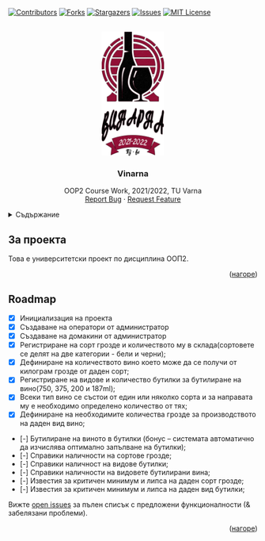 <div id="top"></div>

[![Contributors][contributors-shield]][contributors-url]
[![Forks][forks-shield]][forks-url]
[![Stargazers][stars-shield]][stars-url]
[![Issues][issues-shield]][issues-url]
[![MIT License][license-shield]][license-url]

<!-- PROJECT LOGO -->
<br />
<div align="center">
  <a href="https://github.com/SimeonStoynev/vinarna">
    <img src="src/main/resources/bg/tu_varna/sit/vinarna/presentation/media/Logo.png" alt="Logo" height="250">
  </a>

<h3 align="center">Vinarna</h3>

  <p align="center">
    OOP2 Course Work, 2021/2022, TU Varna
    <br />
    <a href="https://github.com/SimeonStoynev/vinarna/issues">Report Bug</a>
    ·
    <a href="https://github.com/SimeonStoynev/vinarna/issues">Request Feature</a>
  </p>
</div>

<!-- TABLE OF CONTENTS -->
<details>
  <summary>Съдържание</summary>
  <ol>
    <li><a href="#за-проекта">За проекта</a></li>
    <li><a href="#roadmap">Roadmap</a></li>
  </ol>
</details>


## За проекта

Това е университетски проект по дисциплина ООП2.

<p align="right">(<a href="#top">нагоре</a>)</p>


## Roadmap
- [x] Инициализация на проекта
- [x] Създаване на оператори от администратор
- [x] Създаване на домакини от администратор
- [x] Регистриране на сорт грозде и количеството му в склада(сортовете се делят на две категории - бели и черни);
- [x] Дефиниране на количеството вино което може да се получи от килограм грозде от даден сорт;
- [x] Регистриране на видове и количество бутилки за бутилиране на вино(750, 375,  200 и 187ml);
- [x] Всеки тип вино се състои от един или няколко сорта и за направата му е необходимо определено количество от тях;
- [x] Дефиниране на необходимите количества грозде за производството на даден вид вино;
- [-] Бутилиране на виното в бутилки (бонус – системата автоматично да изчислява оптимално запълване на бутилки);
- [-] Справики наличности на сортове грозде;
- [-] Справики наличност на видове бутилки;
- [-] Справики наличности на видовете бутилирани вина;
- [-] Известия за критичен минимум и липса на даден сорт грозде;
- [-] Известия за критичен минимум и липса на даден вид бутилки;



Вижте [open issues](https://github.com/SimeonStoynev/vinarna/issues) за пълен списък с предложени функционалности (& забелязани проблеми).

<p align="right">(<a href="#top">нагоре</a>)</p>



[contributors-shield]: https://img.shields.io/github/contributors/SimeonStoynev/vinarna.svg?style=for-the-badge
[contributors-url]: https://github.com/SimeonStoynev/vinarna/graphs/contributors
[forks-shield]: https://img.shields.io/github/forks/SimeonStoynev/vinarna.svg?style=for-the-badge
[forks-url]: https://github.com/SimeonStoynev/vinarna/network/members
[stars-shield]: https://img.shields.io/github/stars/SimeonStoynev/vinarna.svg?style=for-the-badge
[stars-url]: https://github.com/SimeonStoynev/vinarna/stargazers
[issues-shield]: https://img.shields.io/github/issues/SimeonStoynev/vinarna.svg?style=for-the-badge
[issues-url]: https://github.com/SimeonStoynev/vinarna/issues
[license-shield]: https://img.shields.io/github/license/SimeonStoynev/vinarna.svg?style=for-the-badge
[license-url]: https://github.com/SimeonStoynev/vinarna/blob/master/LICENSE.txt